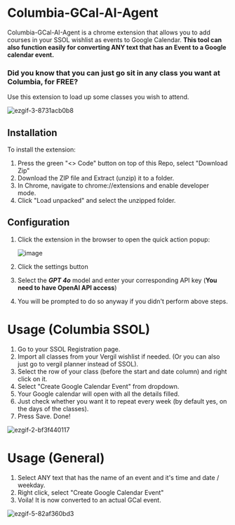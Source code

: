 # Columbia-GCal-AI-Agent

Columbia-GCal-AI-Agent is a chrome extension that allows you to add courses in your SSOL wishlist as events to Google Calendar. 
**This tool can also function easily for converting ANY text that has an Event to a Google calendar event.**

### Did you know that you can just go sit in any class you want at Columbia, for FREE?
Use this extension to load up some classes you wish to attend.

![ezgif-3-8731acb0b8](https://github.com/user-attachments/assets/b541979f-cf94-4543-a585-b3d2d208267b)

## Installation

To install the extension:

1. Press the green "<> Code" button on top of this Repo, select "Download Zip" 
2. Download the ZIP file and Extract (unzip) it to a folder.
3. In Chrome, navigate to chrome://extensions and enable developer mode.
4. Click "Load unpacked" and select the unzipped folder.


## Configuration

1. Click the extension in the browser to open the quick action popup:

    ![image](https://github.com/user-attachments/assets/06106765-b67c-4823-9b51-b482ad9acfad)

2. Click the settings button
3. Select the ***GPT 4o*** model and enter your corresponding API key (**You need to have OpenAI API access**)
4. You will be prompted to do so anyway if you didn't perform above steps.



# Usage (Columbia SSOL)

1. Go to your SSOL Registration page.
2. Import all classes from your Vergil wishlist if needed. (Or you can also just go to vergil planner instead of SSOL).
3. Select the row of your class (before the start and date column) and right click on it.
4. Select "Create Google Calendar Event" from dropdown.
5. Your Google calendar will open with all the details filled.
6. Just check whether you want it to repeat every week (by default yes, on the days of the classes).
7. Press Save. Done!

![ezgif-2-bf3f440117](https://github.com/user-attachments/assets/40f96f87-bba6-4baa-8887-dfd742cc51fd)



# Usage (General)
1. Select ANY text that has the name of an event and it's time and date / weekday.
2. Right click, select "Create Google Calendar Event"
3. Voila! It is now converted to an actual GCal event.

![ezgif-5-82af360bd3](https://github.com/user-attachments/assets/ed1f410a-6268-4350-9588-9f7e731bd992)
